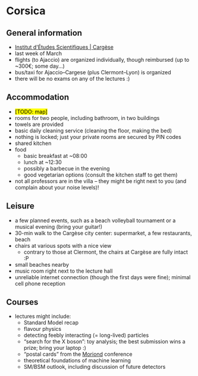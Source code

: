 # Corsica

## General information

* [Institut d'Études Scientifiques | Cargèse](https://iesc.universita.corsica/?lang=en)
* last week of March
* flights (to Ajaccio) are organized individually, though reimbursed (up to \~300€; some day…)
* bus/taxi for Ajaccio–Cargese (plus Clermont–Lyon) is organized
* there will be no exams on any of the lectures :)

## Accommodation

* <mark style="background-color:yellow;">\[TODO: map]</mark>
* rooms for two people, including bathroom, in two buildings
* towels are provided
* basic daily cleaning service (cleaning the floor, making the bed)
* nothing is locked; just your private rooms are secured by PIN codes
* shared kitchen
* food
  * basic breakfast at \~08:00
  * lunch at \~12:30
  * possibly a barbecue in the evening
  * good vegetarian options (consult the kitchen staff to get them)
* not all professors are in the villa – they might be right next to you (and complain about your noise levels)!

## Leisure

* a few planned events, such as a beach volleyball tournament or a musical evening (bring your guitar!)
* 30-min walk to the Cargèse city center: supermarket, a few restaurants, beach
* chairs at various spots with a nice view
  * contrary to those at Clermont, the chairs at Cargèse are fully intact :P
* small beaches nearby
* music room right next to the lecture hall
* unreliable internet connection (though the first days were fine); minimal cell phone reception

## Courses

* lectures might include:
  * Standard Model recap
  * flavour physics
  * detecting feebly interacting (= long-lived) particles
  * “search for the X boson”: toy analysis; the best submission wins a prize; bring your laptop :)
  * “postal cards” from the [Moriond](https://moriond.in2p3.fr/) conference
  * theoretical foundations of machine learning
  * SM/BSM outlook, including discussion of future detectors
